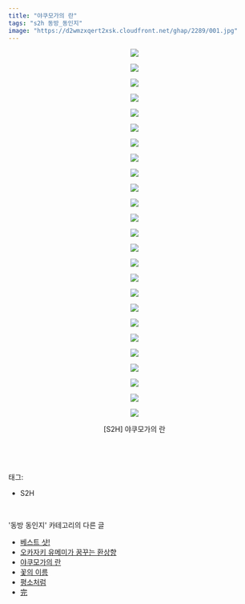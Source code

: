 ```yaml
---
title: "야쿠모가의 란"
tags: "s2h 동방_동인지"
image: "https://d2wmzxqert2xsk.cloudfront.net/ghap/2289/001.jpg"
---
```

<div class="article">
<p style="text-align: center; clear: none; float: none;"><img src="{{ site.imgserver11 }}/ghap/2289/001.jpg"/></p>
<p style="text-align: center; clear: none; float: none;"><img src="{{ site.imgserver11 }}/ghap/2289/002.jpg"/></p>
<p style="text-align: center; clear: none; float: none;"><img src="{{ site.imgserver11 }}/ghap/2289/003.jpg"/></p>
<p style="text-align: center; clear: none; float: none;"><img src="{{ site.imgserver11 }}/ghap/2289/004.jpg"/></p>
<p style="text-align: center; clear: none; float: none;"><img src="{{ site.imgserver11 }}/ghap/2289/005.jpg"/></p>
<p style="text-align: center; clear: none; float: none;"><img src="{{ site.imgserver11 }}/ghap/2289/006.jpg"/></p>
<p style="text-align: center; clear: none; float: none;"><img src="{{ site.imgserver11 }}/ghap/2289/007.jpg"/></p>
<p style="text-align: center; clear: none; float: none;"><img src="{{ site.imgserver11 }}/ghap/2289/008.jpg"/></p>
<p style="text-align: center; clear: none; float: none;"><img src="{{ site.imgserver11 }}/ghap/2289/009.jpg"/></p>
<p style="text-align: center; clear: none; float: none;"><img src="{{ site.imgserver11 }}/ghap/2289/010.jpg"/></p>
<p style="text-align: center; clear: none; float: none;"><img src="{{ site.imgserver11 }}/ghap/2289/011.jpg"/></p>
<p style="text-align: center; clear: none; float: none;"><img src="{{ site.imgserver11 }}/ghap/2289/012.jpg"/></p>
<p style="text-align: center; clear: none; float: none;"><img src="{{ site.imgserver11 }}/ghap/2289/013.jpg"/></p>
<p style="text-align: center; clear: none; float: none;"><img src="{{ site.imgserver11 }}/ghap/2289/014.jpg"/></p>
<p style="text-align: center; clear: none; float: none;"><img src="{{ site.imgserver11 }}/ghap/2289/015.jpg"/></p>
<p style="text-align: center; clear: none; float: none;"><img src="{{ site.imgserver11 }}/ghap/2289/016.jpg"/></p>
<p style="text-align: center; clear: none; float: none;"><img src="{{ site.imgserver11 }}/ghap/2289/017.jpg"/></p>
<p style="text-align: center; clear: none; float: none;"><img src="{{ site.imgserver11 }}/ghap/2289/018.jpg"/></p>
<p style="text-align: center; clear: none; float: none;"><img src="{{ site.imgserver11 }}/ghap/2289/019.jpg"/></p>
<p style="text-align: center; clear: none; float: none;"><img src="{{ site.imgserver11 }}/ghap/2289/020.jpg"/></p>
<p style="text-align: center; clear: none; float: none;"><img src="{{ site.imgserver11 }}/ghap/2289/021.jpg"/></p>
<p style="text-align: center; clear: none; float: none;"><img src="{{ site.imgserver11 }}/ghap/2289/022.jpg"/></p>
<p style="text-align: center; clear: none; float: none;"><img src="{{ site.imgserver11 }}/ghap/2289/023.jpg"/></p>
<p style="text-align: center; clear: none; float: none;"><img src="{{ site.imgserver11 }}/ghap/2289/024.jpg"/></p>
<p style="text-align: center; clear: none; float: none;"><img src="{{ site.imgserver11 }}/ghap/2289/025.jpg"/></p>
<p style="text-align: center; clear: none; float: none;">[S2H] 야쿠모가의 란</p>
<p><br/></p>
</div><br/>
<div class="tagTrail">
<p>태그: </p>
<ul>
<li>S2H</li>
</ul>
</div><br/>
<div class="another">
<p>'동방 동인지' 카테고리의 다른 글</p>
<ul>
<li><a href="/ghap_2292">베스트 샷!</a></li>
<li><a href="/ghap_2291">오카자키 유메미가 꿈꾸는 환상향</a></li>
<li><a href="/ghap_2289">야쿠모가의 란</a></li>
<li><a href="/ghap_2288">꽃의 이름</a></li>
<li><a href="/ghap_2287">평소처럼</a></li>
<li><a href="/ghap_2286">完</a></li>
</ul>
</div><br/>
<div class="cb_module cb_fluid">
<div class="cb_wrt cb_profile">
</div><!-- commentList close -->
</div><br/>
